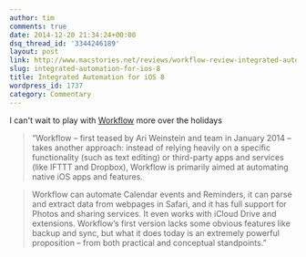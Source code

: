 ```yaml
---
author: tim
comments: true
date: 2014-12-20 21:34:24+00:00
dsq_thread_id: '3344246189'
layout: post
link: http://www.macstories.net/reviews/workflow-review-integrated-automation-for-ios-8/
slug: integrated-automation-for-ios-8
title: Integrated Automation for iOS 8
wordpress_id: 1737
category: Commentary
---
```


I can't wait to play with
[Workflow](https://appsto.re/us/2IzJ2.i&at=11laRZ&ct=LCP) more over the
holidays

> “Workflow – first teased by Ari Weinstein and team in January 2014 – takes
another approach: instead of relying heavily on a specific functionality (such
as text editing) or third-party apps and services (like IFTTT and Dropbox),
Workflow is primarily aimed at automating native iOS apps and features.

>

> Workflow can automate Calendar events and Reminders, it can parse and
extract data from webpages in Safari, and it has full support for Photos and
sharing services. It even works with iCloud Drive and extensions. Workflow’s
first version lacks some obvious features like backup and sync, but what it
does today is an extremely powerful proposition – from both practical and
conceptual standpoints.”
